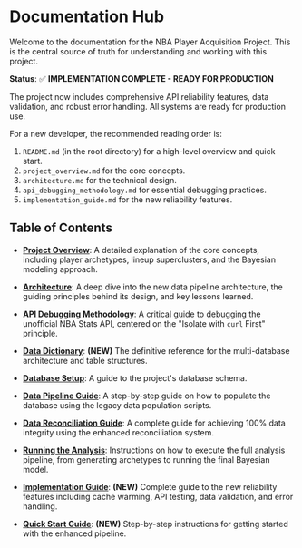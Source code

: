 # Documentation Hub

Welcome to the documentation for the NBA Player Acquisition Project. This is the central source of truth for understanding and working with this project.

**Status**: ✅ **IMPLEMENTATION COMPLETE - READY FOR PRODUCTION**

The project now includes comprehensive API reliability features, data validation, and robust error handling. All systems are ready for production use.

For a new developer, the recommended reading order is:
1.  `README.md` (in the root directory) for a high-level overview and quick start.
2.  `project_overview.md` for the core concepts.
3.  `architecture.md` for the technical design.
4.  `api_debugging_methodology.md` for essential debugging practices.
5.  `implementation_guide.md` for the new reliability features.

## Table of Contents

-   **[Project Overview](./project_overview.md)**: A detailed explanation of the core concepts, including player archetypes, lineup superclusters, and the Bayesian modeling approach.

-   **[Architecture](./architecture.md)**: A deep dive into the new data pipeline architecture, the guiding principles behind its design, and key lessons learned.

-   **[API Debugging Methodology](./api_debugging_methodology.md)**: A critical guide to debugging the unofficial NBA Stats API, centered on the "Isolate with `curl` First" principle.

-   **[Data Dictionary](./data_dictionary.md)**: **(NEW)** The definitive reference for the multi-database architecture and table structures.

-   **[Database Setup](./database_setup.md)**: A guide to the project's database schema.

-   **[Data Pipeline Guide](./data_pipeline.md)**: A step-by-step guide on how to populate the database using the legacy data population scripts.

-   **[Data Reconciliation Guide](./data_reconciliation_guide.md)**: A complete guide for achieving 100% data integrity using the enhanced reconciliation system.

-   **[Running the Analysis](./running_the_analysis.md)**: Instructions on how to execute the full analysis pipeline, from generating archetypes to running the final Bayesian model.

-   **[Implementation Guide](./implementation_guide.md)**: **(NEW)** Complete guide to the new reliability features including cache warming, API testing, data validation, and error handling.

-   **[Quick Start Guide](./quick_start.md)**: **(NEW)** Step-by-step instructions for getting started with the enhanced pipeline.
